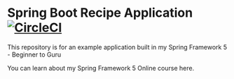 # Spring Boot Recipe Application [![CircleCI](https://circleci.com/gh/michael-lizotte/spring5-recipe-app.svg?style=svg)](https://circleci.com/gh/michael-lizotte/spring5-recipe-app)

This repository is for an example application built in my Spring Framework 5 - Beginner to Guru

You can learn about my Spring Framework 5 Online course here.
